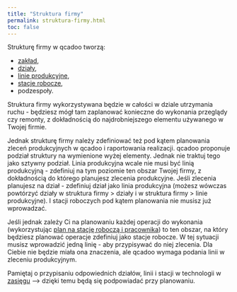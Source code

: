 ```yaml
---
title: "Struktura firmy"
permalink: struktura-firmy.html 
toc: false
---
```


Strukturę firmy w qcadoo tworzą:
- [zakład](/zaklad),
- [działy](/dzialy),
- [linie produkcyjne](/linie-produkcyjne),
- [stacje robocze](/stacje-robocze),
- podzespoły.

Struktura firmy wykorzystywana będzie w całości w dziale utrzymania ruchu - będziesz mógł tam zaplanować konieczne do wykonania przeglądy czy remonty, z dokładnością do najdrobniejszego elementu używanego w Twojej firmie. 

Jednak strukturę firmy należy zdefiniować też pod kątem planowania zleceń produkcyjnych w qcadoo i raportowania realizacji. qcadoo proponuje podział struktury na wymienione wyżej elementy. Jednak nie traktuj tego jako sztywny podział. Linia produkcyjna wcale nie musi być linią produkcyjną - zdefiniuj na tym poziomie ten obszar Twojej firmy, z dokładnością do którego planujesz zlecenia produkcyjne. Jeśli zlecenia planujesz na dział - zdefiniuj dział jako linia produkcyjna (możesz wówczas powtórzyć działy w struktura firmy > działy i w struktura firmy > linie produkcyjne). I stacji roboczych pod kątem planowania nie musisz już wprowadzać.

Jeśli jednak zależy Ci na planowaniu każdej operacji do wykonania (wykorzystując [plan na stację roboczą i pracownika](/plan-na-stacje-robocza-i-pracownika)) to ten obszar, na który będziesz planować operacje zdefiniuj jako stacje robocze. W tej sytuacji musisz wprowadzić jedną linię - aby przypisywać do niej zlecenia. Dla Ciebie nie będzie miała ona znaczenia, ale qcadoo wymaga podania linii w zleceniu produkcyjnym. 

Pamiętaj o przypisaniu odpowiednich działów, linii i stacji w technologii w [zasięgu](/technologie-szczegoly.html#zasięg-technologii) --> dzięki temu będą się podpowiadać przy planowaniu.